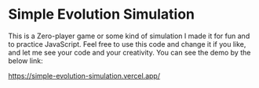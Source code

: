 # Simple Evolution Simulation

This is a Zero-player game or some kind of simulation I made it for fun and to practice JavaScript.
Feel free to use this code and change it if you like, and let me see your code and your creativity.
You can see the demo by the below link:

https://simple-evolution-simulation.vercel.app/
